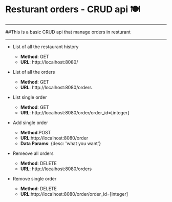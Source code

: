 # Resturant orders - CRUD api 🍽 
***
##This is a basic CRUD api that manage orders in resturant

---

* List of all the restaurant history

  * **Method**: GET 
  * **URL**: http://localhost:8080/
* List of all the orders
  * **Method**: GET 
  * **URL**: http://localhost:8080/orders
* List single order
  * **Method**: GET
  * **URL**: http://localhost:8080/order/order_id=[integer]
* Add single order
  * **Method**:POST 
  * **URL**:http://localhost:8080/order
  * **Data Params**: {desc: 'what you want'}
* Remeove all orders
  * **Method**: DELETE
  * **URL**: http://localhost:8080/orders
* Remove single order
  * **Method**: DELETE     
  * **URL**:http://localhost:8080/order/order_id=[integer]
